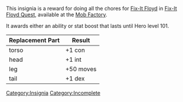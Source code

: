 This insignia is a reward for doing all the chores for [Fix-It
Floyd](Fix-It_Floyd "wikilink") in [Fix-It Floyd
Quest](Fix-It_Floyd_Quest "wikilink"), available at the [Mob
Factory](:Category:Mob_Factory "wikilink").

It awards either an ability or stat boost that lasts until Hero level
101.  
<spoiler>

| Replacement Part | Result    |
|------------------|-----------|
| torso            | +1 con    |
| head             | +1 int    |
| leg              | +50 moves |
| tail             | +1 dex    |

</spoiler>

[Category:Insignia](Category:Insignia "wikilink")
[Category:Incomplete](Category:Incomplete "wikilink")
